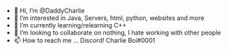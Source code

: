 - 👋 Hi, I’m @DaddyCharlie
- 👀 I’m interested in Java, Servers, html, python, websites and more
- 🌱 I’m currently learning/relearning C++
- 💞️ I’m looking to collaborate on nothing, I hate working with other people
- 📫 How to reach me ... Discord! Charlie Boi#0001

<!---
DaddyCharlie/DaddyCharlie is a ✨ special ✨ repository because its `README.md` (this file) appears on your GitHub profile.
You can click the Preview link to take a look at your changes.
--->
